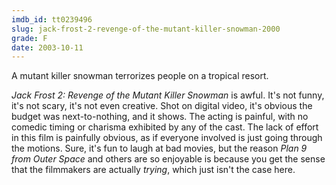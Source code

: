 ```yaml
---
imdb_id: tt0239496
slug: jack-frost-2-revenge-of-the-mutant-killer-snowman-2000
grade: F
date: 2003-10-11
---
```


A mutant killer snowman terrorizes people on a tropical resort.

_Jack Frost 2: Revenge of the Mutant Killer Snowman_ is awful. It's not funny, it's not scary, it's not even creative. Shot on digital video, it's obvious the budget was next-to-nothing, and it shows. The acting is painful, with no comedic timing or charisma exhibited by any of the cast. The lack of effort in this film is painfully obvious, as if everyone involved is just going through the motions. Sure, it's fun to laugh at bad movies, but the reason <span data-imdb-id="tt0052077">_Plan 9 from Outer Space_</span> and others are so enjoyable is because you get the sense that the filmmakers are actually _trying_, which just isn't the case here.
